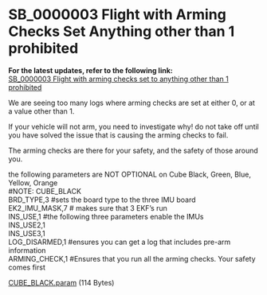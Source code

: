 # SB\_0000003 Flight with Arming Checks Set Anything other than 1 prohibited

**For the latest updates, refer to the following link:**\
[SB\_0000003 Flight with arming checks set to anything other than 1 prohibited](https://discuss.cubepilot.org/t/sb-0000003-flight-with-arming-checks-set-to-anything-other-than-1-prohibited/857)

We are seeing too many logs where arming checks are set at either 0, or at a value other than 1.

If your vehicle will not arm, you need to investigate why! do not take off until you have solved the issue that is causing the arming checks to fail.

The arming checks are there for your safety, and the safety of those around you.

the following parameters are NOT OPTIONAL on Cube Black, Green, Blue, Yellow, Orange\
\#NOTE: CUBE\_BLACK\
BRD\_TYPE,3 #sets the board type to the three IMU board\
EK2\_IMU\_MASK,7 # makes sure that 3 EKF’s run\
INS\_USE,1 #the following three parameters enable the IMUs\
INS\_USE2,1\
INS\_USE3,1\
LOG\_DISARMED,1 #ensures you can get a log that includes pre-arm information\
ARMING\_CHECK,1 #Ensures that you run all the arming checks. Your safety comes first

[CUBE\_BLACK.param](https://discuss.cubepilot.org/uploads/default/original/1X/a70e1ea4cd6ad8cf37436a06cb709a3308c8894a.param) (114 Bytes)
